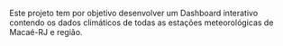 Este projeto tem por objetivo desenvolver um Dashboard interativo contendo os dados climáticos de todas as estações meteorológicas de Macaé-RJ e região.
